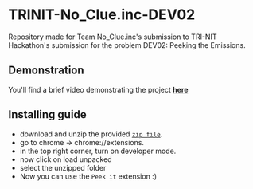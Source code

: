 # TRINIT-No_Clue.inc-DEV02
Repository made for Team No_Clue.inc's submission to TRI-NIT Hackathon's submission for the problem DEV02: Peeking the Emissions. 

## Demonstration
You'll find a brief video demonstrating the project [**here**](//demonstration/)

## Installing guide

- download and unzip the provided [`zip file`](https://github.com/Manobal-Singh-Bagady/TRINIT-No_Clue.inc-DEV02/releases/download/v1.0.0/peek-it-extension.zip).
- go to chrome -> chrome://extensions.
- in the top right corner, turn on developer mode.
- now click on load unpacked
- select the unzipped folder
- Now you can use the `Peek it` extension :)
